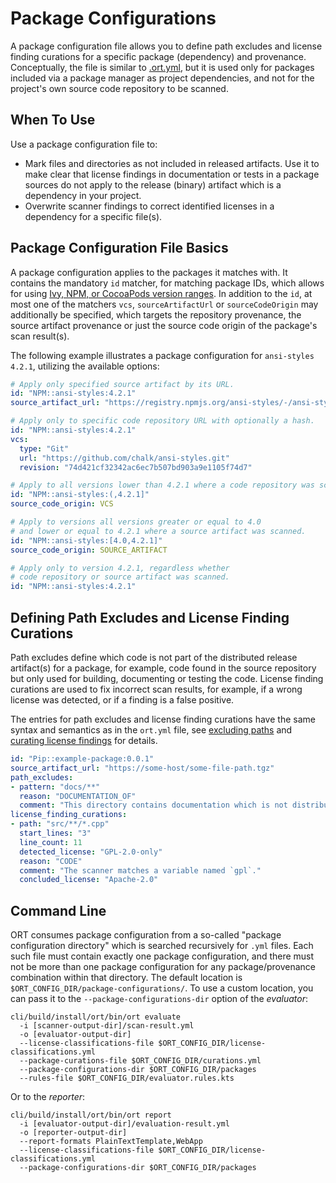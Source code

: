 # Package Configurations

A package configuration file allows you to define path excludes and license finding curations for a specific package (dependency) and provenance.
Conceptually, the file is similar to [.ort.yml](ort-yml.md), but it is used only for packages included via a package manager as project dependencies, and not for the project's own source code repository to be scanned.

## When To Use

Use a package configuration file to:

* Mark files and directories as not included in released artifacts.
  Use it to make clear that license findings in documentation or tests in a package sources do not apply to the release (binary) artifact which is a dependency in your project.
* Overwrite scanner findings to correct identified licenses in a dependency for a specific file(s).

## Package Configuration File Basics

A package configuration applies to the packages it matches with.
It contains the mandatory `id` matcher, for matching package IDs, which allows for using [Ivy, NPM, or CocoaPods version ranges](https://github.com/semver4j/semver4j?tab=readme-ov-file#external).
In addition to the `id`, at most one of the matchers `vcs`, `sourceArtifactUrl` or `sourceCodeOrigin` may additionally
be specified, which targets the repository provenance, the source artifact provenance or just the source code origin of
the package's scan result(s).

The following example illustrates a package configuration for `ansi-styles 4.2.1`, utilizing the available options:

```yaml
# Apply only specified source artifact by its URL.
id: "NPM::ansi-styles:4.2.1"
source_artifact_url: "https://registry.npmjs.org/ansi-styles/-/ansi-styles-4.2.1.tgz"

# Apply only to specific code repository URL with optionally a hash.
id: "NPM::ansi-styles:4.2.1"
vcs:
  type: "Git"
  url: "https://github.com/chalk/ansi-styles.git"
  revision: "74d421cf32342ac6ec7b507bd903a9e1105f74d7"

# Apply to all versions lower than 4.2.1 where a code repository was scanned.
id: "NPM::ansi-styles:(,4.2.1]"
source_code_origin: VCS

# Apply to versions all versions greater or equal to 4.0 
# and lower or equal to 4.2.1 where a source artifact was scanned.
id: "NPM::ansi-styles:[4.0,4.2.1]"
source_code_origin: SOURCE_ARTIFACT

# Apply only to version 4.2.1, regardless whether
# code repository or source artifact was scanned.
id: "NPM::ansi-styles:4.2.1"
```

## Defining Path Excludes and License Finding Curations

Path excludes define which code is not part of the distributed release artifact(s) for a package, for example, code found in the source repository but only used for building, documenting or testing the code.
License finding curations are used to fix incorrect scan results, for example, if a wrong license was detected, or if a finding is a false positive.

The entries for path excludes and license finding curations have the same syntax and semantics as in the `ort.yml` file, see [excluding paths](ort-yml.md#excluding-paths) and [curating license findings](ort-yml.md#curating-project-license-findings) for details.

```yaml
id: "Pip::example-package:0.0.1"
source_artifact_url: "https://some-host/some-file-path.tgz"
path_excludes:
- pattern: "docs/**"
  reason: "DOCUMENTATION_OF"
  comment: "This directory contains documentation which is not distributed."
license_finding_curations:
- path: "src/**/*.cpp"
  start_lines: "3"
  line_count: 11
  detected_license: "GPL-2.0-only"
  reason: "CODE"
  comment: "The scanner matches a variable named `gpl`."
  concluded_license: "Apache-2.0"
```

## Command Line

ORT consumes package configuration from a so-called "package configuration directory" which is searched recursively for `.yml` files.
Each such file must contain exactly one package configuration, and there must not be more than one package configuration for any package/provenance combination within that directory.
The default location is `$ORT_CONFIG_DIR/package-configurations/`.
To use a custom location, you can pass it to the `--package-configurations-dir` option of the *evaluator*:

```shell
cli/build/install/ort/bin/ort evaluate
  -i [scanner-output-dir]/scan-result.yml
  -o [evaluator-output-dir]
  --license-classifications-file $ORT_CONFIG_DIR/license-classifications.yml
  --package-curations-file $ORT_CONFIG_DIR/curations.yml
  --package-configurations-dir $ORT_CONFIG_DIR/packages
  --rules-file $ORT_CONFIG_DIR/evaluator.rules.kts
```

Or to the *reporter*:

```shell
cli/build/install/ort/bin/ort report
  -i [evaluator-output-dir]/evaluation-result.yml
  -o [reporter-output-dir]
  --report-formats PlainTextTemplate,WebApp
  --license-classifications-file $ORT_CONFIG_DIR/license-classifications.yml
  --package-configurations-dir $ORT_CONFIG_DIR/packages
```
